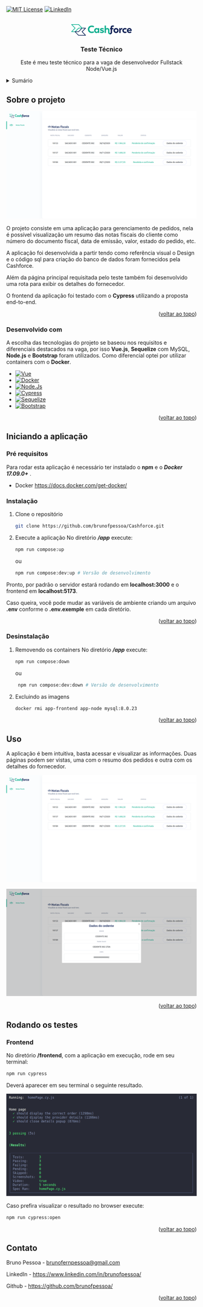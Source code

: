 <a name="readme-top" id="readme-top"></a>

[![MIT License][license-shield]][license-url]
[![LinkedIn][linkedin-shield]][linkedin-url]



<br />
<div align="center">

<img src="images/cashforce.png" alt="Logo">
<h3 align="center">Teste Técnico</h3>

  <p align="center">
    Este é meu teste técnico para a vaga de desenvolvedor Fullstack Node/Vue.js
    <br />
  </p>
</div>



<details>
  <summary>Sumário</summary>
  <ol>
    <li>
      <a href="#sobre-o-projeto">Sobre o projeto</a>
      <ul>
        <li><a href="#desenvolvido-com">Desenvolvido com</a></li>
      </ul>
    </li>
    <li>
      <a href="#iniciando-a-aplicação">Iniciando a aplicação</a>
      <ul>
        <li><a href="#pré-requisitos">Pré-requisitos</a></li>
        <li><a href="#instalação">Instalação</a></li>
        <li><a href="#desinstalação">Desinstalação</a></li>
      </ul>
    </li>
    <li><a href="#uso">Uso</a></li>
    <li><a href="#rodando-os-testes">Rodando os testes</a></li>
    <li><a href="#contato">Contato</a></li>
  </ol>
</details>



## Sobre o projeto

![Página inicial][preview-1]

O projeto consiste em uma aplicação para gerenciamento de pedidos, nela é possível visualização um resumo das notas fiscais do cliente como número do documento fiscal, data de emissão, valor, estado do pedido, etc.

A aplicação foi desenvolvida a partir tendo como referência visual o Design e o código sql para criação do banco de dados foram fornecidos pela Cashforce.

Além da página principal requisitada pelo teste também foi desenvolvido uma rota para exibir os detalhes do fornecedor.

O frontend da aplicação foi testado com o __Cypress__ utilizando a proposta end-to-end.


<p align="right">(<a href="#readme-top">voltar ao topo</a>)</p>



### Desenvolvido com

A escolha das tecnologias do projeto se baseou nos requisitos e diferenciais destacados na vaga, por isso __Vue.js__, __Sequelize__ com MySQL, __Node.js__ e __Bootstrap__ foram utilizados. Como diferencial optei por utilizar containers com o __Docker__.

* [![Vue][Vue.js]][Vue-url]
* [![Docker][Docker]][Docker-url]
* [![Node.Js][Node.js]][Node-url]
* [![Cypress][Cypress]][Cypress-url]
* [![Sequelize][Sequelize]][Sequelize-url]
* [![Bootstrap][Bootstrap.com]][Bootstrap-url]

<p align="right">(<a href="#readme-top">voltar ao topo</a>)</p>



## Iniciando a aplicação

### Pré requisitos

Para rodar esta aplicação é necessário ter instalado o __npm__ e o ___Docker 17.09.0+___ .
* Docker
    https://docs.docker.com/get-docker/

### Instalação

1. Clone o repositório
    ```sh
    git clone https://github.com/brunofpessoa/Cashforce.git
    ```

2. Execute a aplicação
No diretório ___/app___ execute:
    ```sh
    npm run compose:up
    ```
    ou
    ```sh
    npm run compose:dev:up # Versão de desenvolvimento
    ```

Pronto, por padrão o servidor estará rodando em __localhost:3000__ e o frontend em __localhost:5173__.

Caso queira, você pode mudar as variáveis de ambiente criando um arquivo __.env__ conforme o __.env.exemple__ em cada diretório.

<p align="right">(<a href="#readme-top">voltar ao topo</a>)</p>


### Desinstalação

1. Removendo os containers
  No diretório ___/app___ execute:
    ```sh
    npm run compose:down
    ```
   ou
   ```sh
    npm run compose:dev:down # Versão de desenvolvimento
   ```
2. Excluindo as imagens
    ```sh
    docker rmi app-frontend app-node mysql:8.0.23
    ```

<p align="right">(<a href="#readme-top">voltar ao topo</a>)</p>


## Uso

A aplicação é bem intuitiva, basta acessar e visualizar as informações. Duas páginas podem ser vistas, uma com o resumo dos pedidos e outra com os detalhes do fornecedor.

![Página inicial][preview-1]

![Página inicial][preview-2]


<p align="right">(<a href="#readme-top">voltar ao topo</a>)</p>


## Rodando os testes

### Frontend
No diretório __/frontend__, com a aplicação em execução, rode em seu terminal:

```sh
npm run cypress
```

Deverá aparecer em seu terminal o seguinte resultado.

![test-preview][test-preview]

Caso prefira visualizar o resultado no browser execute:
```sh
npm run cypress:open
```

<p align="right">(<a href="#readme-top">voltar ao topo</a>)</p>


## Contato

Bruno Pessoa - brunofernpessoa@gmail.com

LinkedIn - https://www.linkedin.com/in/brunofpessoa/

Github - https://github.com/brunofpessoa/

<p align="right">(<a href="#readme-top">voltar ao topo</a>)</p>





[license-shield]: https://img.shields.io/github/license/othneildrew/Best-README-Template.svg?style=for-the-badge
[license-url]: https://github.com/brunofpessoa/Cashforce/blob/master/LICENSE


[linkedin-shield]: https://img.shields.io/badge/-LinkedIn-black.svg?style=for-the-badge&logo=linkedin&colorB=555
[linkedin-url]: https://linkedin.com/in/brunofpessoa


[preview-1]: images/preview-1.png
[preview-2]: images/preview-2.png

[test-preview]: images/test-preview.png


[Vue.js]: https://img.shields.io/badge/Vue.js-35495E?style=for-the-badge&logo=vuedotjs&logoColor=4FC08D
[Vue-url]: https://vuejs.org/
[Node.Js]: https://img.shields.io/badge/Node.js-35495E?style=for-the-badge&logo=nodedotjs&logoColor=489341
[Node-url]: https://nodejs.org 
[Sequelize]: https://img.shields.io/badge/Sequelize-35495E?style=for-the-badge&logo=sequelize&logoColor
[Sequelize-url]: https://sequelize.org/
[Bootstrap.com]: https://img.shields.io/badge/Bootstrap-563D7C?style=for-the-badge&logo=bootstrap&logoColor=white
[Bootstrap-url]: https://getbootstrap.com
[Docker]: https://img.shields.io/badge/Docker-35495E?style=for-the-badge&logo=docker&logoColor
[Docker-url]: https://www.docker.com/
[Cypress]: https://img.shields.io/badge/Cypress-35495E?style=for-the-badge&logo=cypress&logoColor
[Cypress-url]: https://www.cypress.io/
